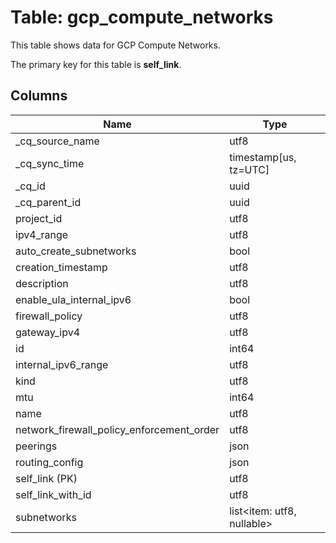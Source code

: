 # Table: gcp_compute_networks

This table shows data for GCP Compute Networks.

The primary key for this table is **self_link**.

## Columns

| Name          | Type          |
| ------------- | ------------- |
|_cq_source_name|utf8|
|_cq_sync_time|timestamp[us, tz=UTC]|
|_cq_id|uuid|
|_cq_parent_id|uuid|
|project_id|utf8|
|ipv4_range|utf8|
|auto_create_subnetworks|bool|
|creation_timestamp|utf8|
|description|utf8|
|enable_ula_internal_ipv6|bool|
|firewall_policy|utf8|
|gateway_ipv4|utf8|
|id|int64|
|internal_ipv6_range|utf8|
|kind|utf8|
|mtu|int64|
|name|utf8|
|network_firewall_policy_enforcement_order|utf8|
|peerings|json|
|routing_config|json|
|self_link (PK)|utf8|
|self_link_with_id|utf8|
|subnetworks|list<item: utf8, nullable>|